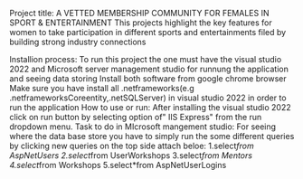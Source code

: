 Project title: A VETTED MEMBERSHIP COMMUNITY FOR FEMALES IN SPORT & ENTERTAINMENT
This projects highlight the key features for women to take participation in different sports and entertainments filed by building strong industry connections

Installion process:
To run this project the one must have the visual studio 2022 and Microsoft server management studio for runnung the application and seeing data storing
Install both software from google chrome browser
Make sure you have install all .netframeworks(e.g .netframeworksCoreentity,.netSQLServer) in visual studio 2022 in order to run the application 
How to use or run:
After installing the visual studio 2022 click on run button by selecting option of" IIS Express" from the run dropdown menu.
Task to do in MIcrosoft mangement studio:
For seeing where the data base store you have to simply run the some different queries by clicking new queries on the top side attach beloe:
1.select*from AspNetUsers
2.select*from UserWorkshops
3.select*from Mentors
4.select*from Workshops
5.select*from AspNetUserLogins



 


